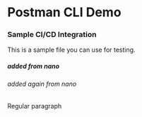 # Postman CLI Demo

### Sample CI/CD Integration

This is a sample file you can use for testing.

##### added from nano
###### added again from nano

Regular paragraph
